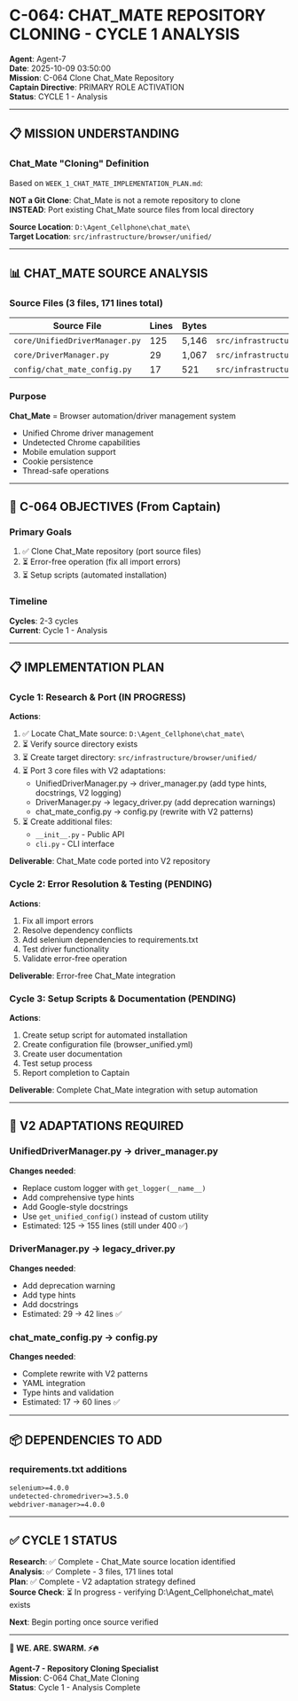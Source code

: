 # C-064: CHAT_MATE REPOSITORY CLONING - CYCLE 1 ANALYSIS

**Agent**: Agent-7  
**Date**: 2025-10-09 03:50:00  
**Mission**: C-064 Clone Chat_Mate Repository  
**Captain Directive**: PRIMARY ROLE ACTIVATION  
**Status**: CYCLE 1 - Analysis

---

## 📋 MISSION UNDERSTANDING

### Chat_Mate "Cloning" Definition
Based on `WEEK_1_CHAT_MATE_IMPLEMENTATION_PLAN.md`:

**NOT a Git Clone**: Chat_Mate is not a remote repository to clone  
**INSTEAD**: Port existing Chat_Mate source files from local directory

**Source Location**: `D:\Agent_Cellphone\chat_mate\`  
**Target Location**: `src/infrastructure/browser/unified/`

---

## 📊 CHAT_MATE SOURCE ANALYSIS

### Source Files (3 files, 171 lines total)

| Source File | Lines | Bytes | Target File |
|-------------|-------|-------|-------------|
| `core/UnifiedDriverManager.py` | 125 | 5,146 | `src/infrastructure/browser/unified/driver_manager.py` |
| `core/DriverManager.py` | 29 | 1,067 | `src/infrastructure/browser/unified/legacy_driver.py` |
| `config/chat_mate_config.py` | 17 | 521 | `src/infrastructure/browser/unified/config.py` |

### Purpose
**Chat_Mate** = Browser automation/driver management system
- Unified Chrome driver management
- Undetected Chrome capabilities
- Mobile emulation support
- Cookie persistence
- Thread-safe operations

---

## 🎯 C-064 OBJECTIVES (From Captain)

### Primary Goals
1. ✅ Clone Chat_Mate repository (port source files)
2. ⏳ Error-free operation (fix all import errors)
3. ⏳ Setup scripts (automated installation)

### Timeline
**Cycles**: 2-3 cycles  
**Current**: Cycle 1 - Analysis

---

## 📋 IMPLEMENTATION PLAN

### Cycle 1: Research & Port (IN PROGRESS)
**Actions**:
1. ✅ Locate Chat_Mate source: `D:\Agent_Cellphone\chat_mate\`
2. ⏳ Verify source directory exists
3. ⏳ Create target directory: `src/infrastructure/browser/unified/`
4. ⏳ Port 3 core files with V2 adaptations:
   - UnifiedDriverManager.py → driver_manager.py (add type hints, docstrings, V2 logging)
   - DriverManager.py → legacy_driver.py (add deprecation warnings)
   - chat_mate_config.py → config.py (rewrite with V2 patterns)
5. ⏳ Create additional files:
   - `__init__.py` - Public API
   - `cli.py` - CLI interface

**Deliverable**: Chat_Mate code ported into V2 repository

### Cycle 2: Error Resolution & Testing (PENDING)
**Actions**:
1. Fix all import errors
2. Resolve dependency conflicts
3. Add selenium dependencies to requirements.txt
4. Test driver functionality
5. Validate error-free operation

**Deliverable**: Error-free Chat_Mate integration

### Cycle 3: Setup Scripts & Documentation (PENDING)
**Actions**:
1. Create setup script for automated installation
2. Create configuration file (browser_unified.yml)
3. Create user documentation
4. Test setup process
5. Report completion to Captain

**Deliverable**: Complete Chat_Mate integration with setup automation

---

## 🔧 V2 ADAPTATIONS REQUIRED

### UnifiedDriverManager.py → driver_manager.py
**Changes needed**:
- Replace custom logger with `get_logger(__name__)`
- Add comprehensive type hints
- Add Google-style docstrings
- Use `get_unified_config()` instead of custom utility
- Estimated: 125 → 155 lines (still under 400 ✅)

### DriverManager.py → legacy_driver.py
**Changes needed**:
- Add deprecation warning
- Add type hints
- Add docstrings
- Estimated: 29 → 42 lines ✅

### chat_mate_config.py → config.py
**Changes needed**:
- Complete rewrite with V2 patterns
- YAML integration
- Type hints and validation
- Estimated: 17 → 60 lines ✅

---

## 📦 DEPENDENCIES TO ADD

### requirements.txt additions
```txt
selenium>=4.0.0
undetected-chromedriver>=3.5.0
webdriver-manager>=4.0.0
```

---

## ✅ CYCLE 1 STATUS

**Research**: ✅ Complete - Chat_Mate source location identified  
**Analysis**: ✅ Complete - 3 files, 171 lines total  
**Plan**: ✅ Complete - V2 adaptation strategy defined  
**Source Check**: ⏳ In progress - verifying D:\Agent_Cellphone\chat_mate\ exists  

**Next**: Begin porting once source verified

---

**🐝 WE. ARE. SWARM. ⚡️🔥**

**Agent-7 - Repository Cloning Specialist**  
**Mission**: C-064 Chat_Mate Cloning  
**Status**: Cycle 1 - Analysis Complete




